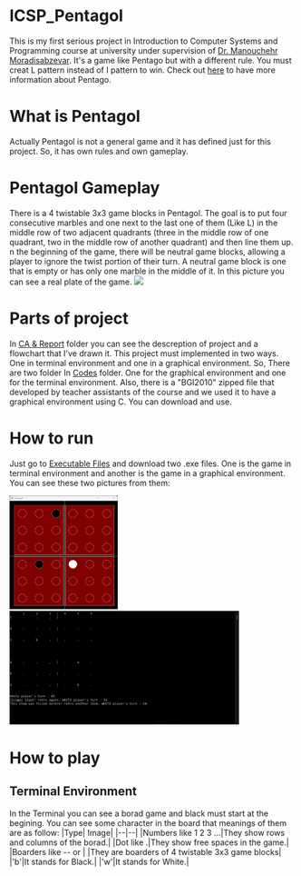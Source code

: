 # ICSP_Pentagol
This is my first serious project in Introduction to Computer Systems and Programming course at university under supervision of [Dr. Manouchehr Moradisabzevar](https://ece.ut.ac.ir/en/~moradih). It's a game like Pentago but with a different rule. You must creat L pattern instead of I pattern to win. Check out [here](https://www.ultraboardgames.com/pentago/game-rules.php) to have more information about Pentago.
# What is Pentagol
Actually Pentagol is not a general game and it has defined just for this project. So, it has own rules and own gameplay.
# Pentagol Gameplay
There is a 4 twistable 3x3 game blocks in Pentagol. The goal is to put four consecutive marbles and one next to the last one of them (Like L) in the middle row of two adjacent quadrants (three in the middle row of one quadrant, two in the middle row of another quadrant) and then line them up. n the beginning of the game, there will be neutral game blocks, allowing a player to ignore the twist portion of their turn. A neutral game block is one that is empty or has only one marble in the middle of it.
In this picture you can see a real plate of the game.
<img src="https://www.ultraboardgames.com/pentago/gfx/game32.jpg" width="400"/>
# Parts of project
In [CA & Report](https://github.com/mahdimoeini8102/ICSP_Pentagol/tree/main/CA%20%26%20Report) folder you can see the descreption of project and a flowchart that I've drawn it. This project must implemented in two ways. One in terminal environment and one in a graphical environment. So, There are two folder In [Codes](https://github.com/mahdimoeini8102/ICSP_Pentagol/tree/main/Codes) folder. One for the graphical environment and one for the terminal environment.
Also, there is a "BGI2010" zipped file that developed by teacher assistants of the course and we used it to have a graphical environment using C. You can download and use.
# How to run
Just go to [Executable Files](https://github.com/mahdimoeini8102/ICSP_Pentagol/tree/main/Executable%20Files) and download two .exe files. One is the game in terminal environment and another is the game in a graphical environment. You can see these two pictures from them:

<img src="/Images/Graphical Environment.png" height="200"/>
<img src="/Images/Terminal Environment.png" height="200"/>

# How to play
## Terminal Environment
In the Terminal you can see a borad game and black must start at the begining. You can see some character in the board that meanings of them are as follow:
|Type| Image|
|--|--|
|Numbers like 1 2 3 ...|They show rows and columns of the borad.|
|Dot like .|They show free spaces in the game.|
|Boarders like -- or | |They are boarders of 4 twistable 3x3 game blocks|
|'b'|It stands for Black.|
|'w'|It stands for White.|

